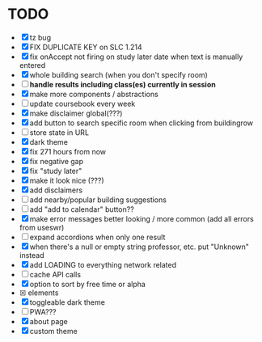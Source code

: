 # TODO
- [x] tz bug
- [x] FIX DUPLICATE KEY on SLC 1.214
- [x] fix onAccept not firing on study later date when text is manually entered
- [x] whole building search (when you don't specify room)
- [ ] **handle results including class(es) currently in session**
- [x] make more components / abstractions
- [ ] update coursebook every week
- [x] make disclaimer global(???)
- [x] add button to search specific room when clicking from buildingrow 
- [ ] store state in URL
- [x] dark theme
- [x] fix 271 hours from now 
- [x] fix negative gap
- [x] fix "study later"
- [x] make it look nice (???)
- [x] add disclaimers
- [ ] add nearby/popular building suggestions
- [ ] add "add to calendar" button??
- [x] make error messages better looking / more common (add all errors from useswr)
- [ ] expand accordions when only one result
- [x] when there's a null or empty string professor, etc. put "Unknown" instead
- [x] add LOADING to everything network related
- [ ] cache API calls
- [x] option to sort by free time or alpha
- [x] <head> elements
- [x] toggleable dark theme
- [ ] PWA???
- [x] about page
- [x] custom theme